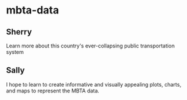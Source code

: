 # mbta-data


## Sherry
Learn more about this country's ever-collapsing public transportation system

## Sally
I hope to learn to create informative and visually appealing plots, charts, and maps to represent the MBTA data.

